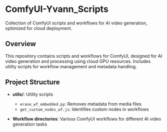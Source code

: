 # ComfyUI-Yvann_Scripts

Collection of ComfyUI scripts and workflows for AI video generation, optimized for cloud deployment.

## Overview

This repository contains scripts and workflows for ComfyUI, designed for AI video generation and processing using cloud GPU resources. Includes utility scripts for workflow management and metadata handling.

## Project Structure

- **utils/**: Utility scripts
  - `erase_wf_embedded.py`: Removes metadata from media files
  - `get_custom_nodes_wf.js`: Identifies custom nodes in workflows

- **Workflow directories**: Various ComfyUI workflows for different AI video generation tasks